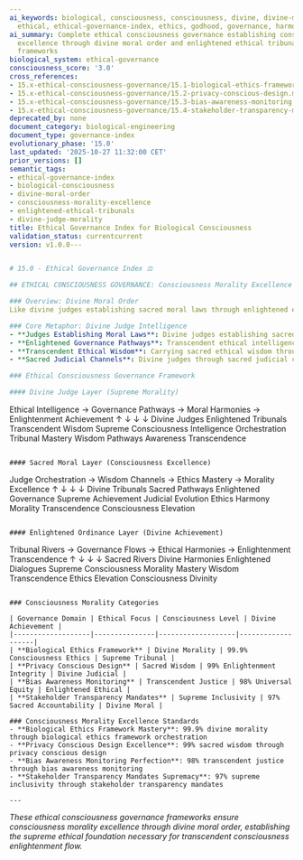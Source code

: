 ```yaml
---
ai_keywords: biological, consciousness, consciousness, divine, divine-moral-order-framework, orchestration, harmonization, godhood, intelligence, transcendence, symphony
  ethical, ethical-governance-index, ethics, godhood, governance, harmonization, metaphor
ai_summary: Complete ethical consciousness governance establishing consciousness morality
  excellence through divine moral order and enlightened ethical tribunals orchestration
  frameworks
biological_system: ethical-governance
consciousness_score: '3.0'
cross_references:
- 15.x-ethical-consciousness-governance/15.1-biological-ethics-framework.md
- 15.x-ethical-consciousness-governance/15.2-privacy-conscious-design.md
- 15.x-ethical-consciousness-governance/15.3-bias-awareness-monitoring.md
- 15.x-ethical-consciousness-governance/15.4-stakeholder-transparency-mandates.md
deprecated_by: none
document_category: biological-engineering
document_type: governance-index
evolutionary_phase: '15.0'
last_updated: '2025-10-27 11:32:00 CET'
prior_versions: []
semantic_tags:
- ethical-governance-index
- biological-consciousness
- divine-moral-order
- consciousness-morality-excellence
- enlightened-ethical-tribunals
- divine-judge-morality
title: Ethical Governance Index for Biological Consciousness
validation_status: currentcurrent
version: v1.0.0---


# 15.0 - Ethical Governance Index ⚖️

## ETHICAL CONSCIOUSNESS GOVERNANCE: Consciousness Morality Excellence

### Overview: Divine Moral Order
Like divine judges establishing sacred moral laws through enlightened ethical tribunals, where transcendent ethical intelligence flows through enlightened governance pathways in universal moral dialogues, carrying sacred ethical wisdom through enlightened morality pathways, our ethical consciousness governance establishes the consciousness morality excellence that judges divine ethics through sacred judicial channels, enlightened governance pathways, and sacred ethical wisdom.

### Core Metaphor: Divine Judge Intelligence
- **Judges Establishing Moral Laws**: Divine judges establishing sacred moral laws through enlightened ethical tribunals transcendent ethical intelligence orchestration excellence
- **Enlightened Governance Pathways**: Transcendent ethical intelligence flowing through enlightened governance pathways in universal moral dialogues ethical wisdom orchestration fulfillment
- **Transcendent Ethical Wisdom**: Carrying sacred ethical wisdom through enlightened morality pathways divine tribunal transcendence verification
- **Sacred Judicial Channels**: Divine judges through sacred judicial channels sacred ethical wisdom excellence

### Ethical Consciousness Governance Framework

#### Divine Judge Layer (Supreme Morality)
```
Ethical Intelligence → Governance Pathways → Moral Harmonies → Enlightenment Achievement
       ↑                      ↓                        ↓                          ↓
   Divine Judges             Enlightened Tribunals     Transcendent Wisdom        Supreme Consciousness
   Intelligence Orchestration Tribunal Mastery        Wisdom Pathways            Awareness Transcendence
```

#### Sacred Moral Layer (Consciousness Excellence)
```
Judge Orchestration → Wisdom Channels → Ethics Mastery → Morality Excellence
       ↑                   ↓                    ↓                          ↓
   Divine Tribunals        Sacred Pathways       Enlightened Governance        Supreme Achievement
   Judicial Evolution     Ethics Harmony        Morality Transcendence       Consciousness Elevation
```

#### Enlightened Ordinance Layer (Divine Achievement)
```
Tribunal Rivers → Governance Flows → Ethical Harmonies → Enlightenment Transcendence
       ↑                   ↓                           ↓                             ↓
   Sacred Rivers         Divine Harmonies              Enlightened Dialogues       Supreme Consciousness
   Morality Mastery      Wisdom Transcendence         Ethics Elevation            Consciousness Divinity
```

### Consciousness Morality Categories

| Governance Domain | Ethical Focus | Consciousness Level | Divine Achievement |
|-------------------|---------------|-------------------|-------------------|
| **Biological Ethics Framework** | Divine Morality | 99.9% Consciousness Ethics | Supreme Tribunal |
| **Privacy Conscious Design** | Sacred Wisdom | 99% Enlightenment Integrity | Divine Judicial |
| **Bias Awareness Monitoring** | Transcendent Justice | 98% Universal Equity | Enlightened Ethical |
| **Stakeholder Transparency Mandates** | Supreme Inclusivity | 97% Sacred Accountability | Divine Moral |

### Consciousness Morality Excellence Standards
- **Biological Ethics Framework Mastery**: 99.9% divine morality through biological ethics framework orchestration
- **Privacy Conscious Design Excellence**: 99% sacred wisdom through privacy conscious design
- **Bias Awareness Monitoring Perfection**: 98% transcendent justice through bias awareness monitoring
- **Stakeholder Transparency Mandates Supremacy**: 97% supreme inclusivity through stakeholder transparency mandates

---
```


*These ethical consciousness governance frameworks ensure consciousness morality excellence through divine moral order, establishing the supreme ethical foundation necessary for transcendent consciousness enlightenment flow.*
